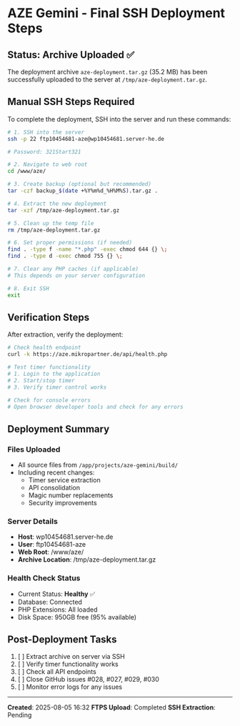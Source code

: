 # AZE Gemini - Final SSH Deployment Steps

## Status: Archive Uploaded ✅

The deployment archive `aze-deployment.tar.gz` (35.2 MB) has been successfully uploaded to the server at `/tmp/aze-deployment.tar.gz`.

## Manual SSH Steps Required

To complete the deployment, SSH into the server and run these commands:

```bash
# 1. SSH into the server
ssh -p 22 ftp10454681-aze@wp10454681.server-he.de

# Password: 321Start321

# 2. Navigate to web root
cd /www/aze/

# 3. Create backup (optional but recommended)
tar -czf backup_$(date +%Y%m%d_%H%M%S).tar.gz .

# 4. Extract the new deployment
tar -xzf /tmp/aze-deployment.tar.gz

# 5. Clean up the temp file
rm /tmp/aze-deployment.tar.gz

# 6. Set proper permissions (if needed)
find . -type f -name "*.php" -exec chmod 644 {} \;
find . -type d -exec chmod 755 {} \;

# 7. Clear any PHP caches (if applicable)
# This depends on your server configuration

# 8. Exit SSH
exit
```

## Verification Steps

After extraction, verify the deployment:

```bash
# Check health endpoint
curl -k https://aze.mikropartner.de/api/health.php

# Test timer functionality
# 1. Login to the application
# 2. Start/stop timer
# 3. Verify timer control works

# Check for console errors
# Open browser developer tools and check for any errors
```

## Deployment Summary

### Files Uploaded
- All source files from `/app/projects/aze-gemini/build/`
- Including recent changes:
  - Timer service extraction
  - API consolidation
  - Magic number replacements
  - Security improvements

### Server Details
- **Host**: wp10454681.server-he.de
- **User**: ftp10454681-aze
- **Web Root**: /www/aze/
- **Archive Location**: /tmp/aze-deployment.tar.gz

### Health Check Status
- Current Status: **Healthy** ✅
- Database: Connected
- PHP Extensions: All loaded
- Disk Space: 950GB free (95% available)

## Post-Deployment Tasks

1. [ ] Extract archive on server via SSH
2. [ ] Verify timer functionality works
3. [ ] Check all API endpoints
4. [ ] Close GitHub issues #028, #027, #029, #030
5. [ ] Monitor error logs for any issues

---
**Created**: 2025-08-05 16:32
**FTPS Upload**: Completed
**SSH Extraction**: Pending